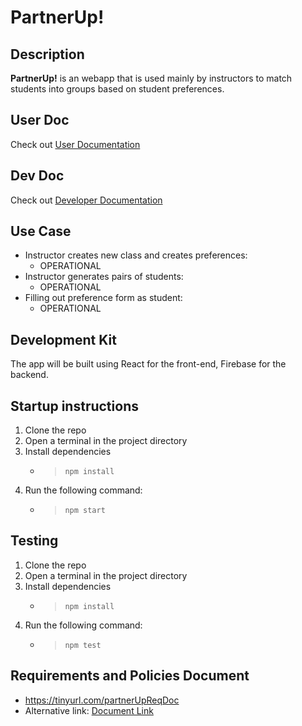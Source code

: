# PartnerUp! 

## Description

**PartnerUp!** is an webapp that is used mainly by instructors to match students into groups based on student preferences.

## User Doc
Check out [User Documentation](user-documentation.md)

## Dev Doc
Check out [Developer Documentation](dev-documentation.md)

## Use Case

- Instructor creates new class and creates preferences: 
  - OPERATIONAL
- Instructor generates pairs of students: 
  - OPERATIONAL
- Filling out preference form as student: 
  - OPERATIONAL

## Development Kit

The app will be built using React for the front-end, Firebase for the backend.

## Startup instructions

1) Clone the repo
2) Open a terminal in the project directory
3) Install dependencies
   - > `npm install`
<!-- 4) Build the app
   - > `./gradlew` -->
4) Run the following command:
   - > `npm start`

## Testing

1) Clone the repo
2) Open a terminal in the project directory
3) Install dependencies
   - > `npm install`
<!-- 4) Build the app
   - > `./gradlew` -->
4) Run the following command:
   - > `npm test`
   
## Requirements and Policies Document
- https://tinyurl.com/partnerUpReqDoc
- Alternative link: [Document Link](https://docs.google.com/document/d/1VrvV0UM93s2e9YQNFb8kr0QR5iFvXlxVcxXGz5e97yA)
